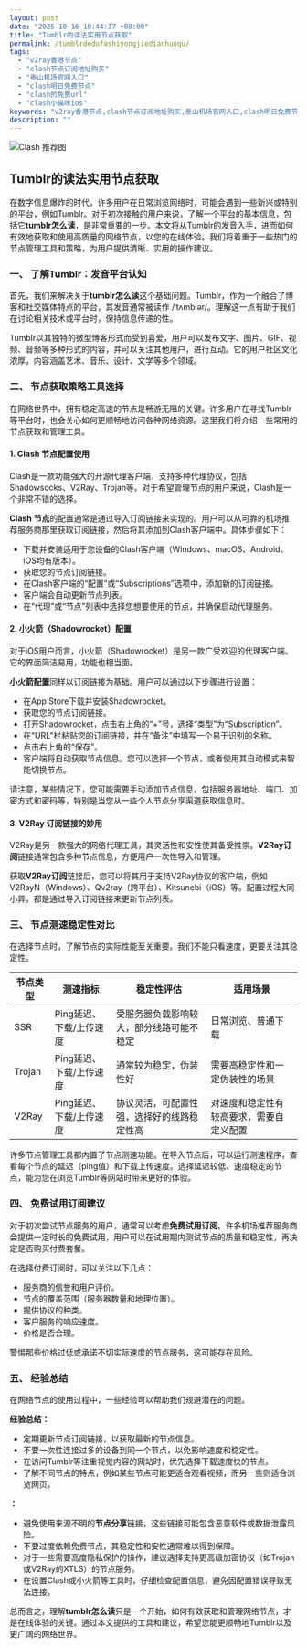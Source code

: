 ```yaml
---
layout: post
date: "2025-10-16 10:44:37 +08:00"
title: "Tumblr的读法实用节点获取"
permalink: /tumblrdedufashiyongjiedianhuoqu/
tags:
  - "v2ray香港节点"
  - "clash节点订阅地址购买"
  - "泰山机场官网入口"
  - "clash明日免费节点"
  - "clash的免费url"
  - "clash小猫咪ios"
keywords: "v2ray香港节点,clash节点订阅地址购买,泰山机场官网入口,clash明日免费节点,clash的免费url,clash小猫咪ios"
description: ""
---
```


![Clash 推荐图](https://clashjd.github.io/assets/img/clash免费订阅.png)

## Tumblr的读法实用节点获取


<p>在数字信息爆炸的时代，许多用户在日常浏览网络时，可能会遇到一些新兴或特别的平台，例如Tumblr。对于初次接触的用户来说，了解一个平台的基本信息，包括它<strong>tumblr怎么读</strong>，是非常重要的一步。本文将从Tumblr的发音入手，进而如何有效地获取和使用高质量的网络节点，以您的在线体验。我们将着重于一些热门的节点管理工具和策略，为用户提供清晰、实用的操作建议。</p>

<h3>一、 了解Tumblr：发音平台认知</h3>

<p>首先，我们来解决关于<strong>tumblr怎么读</strong>这个基础问题。Tumblr，作为一个融合了博客和社交媒体特点的平台，其发音通常被读作 /ˈtʌmblər/。理解这一点有助于我们在讨论相关技术或平台时，保持信息传递的性。</p>

<p>Tumblr以其独特的微型博客形式而受到喜爱，用户可以发布文字、图片、GIF、视频、音频等多种形式的内容，并可以关注其他用户，进行互动。它的用户社区文化浓厚，内容涵盖艺术、音乐、设计、文学等多个领域。</p>

<h3>二、 节点获取策略工具选择</h3>

<p>在网络世界中，拥有稳定高速的节点是畅游无阻的关键。许多用户在寻找Tumblr等平台时，也会关心如何更顺畅地访问各种网络资源。这里我们将介绍一些常用的节点获取和管理工具。</p>

<h4>1. Clash 节点配置使用</h4>

<p>Clash是一款功能强大的开源代理客户端，支持多种代理协议，包括Shadowsocks、V2Ray、Trojan等。对于希望管理节点的用户来说，Clash是一个非常不错的选择。</p>

<p><strong>Clash 节点</strong>的配置通常是通过导入订阅链接来实现的。用户可以从可靠的机场推荐服务商那里获取订阅链接，然后将其添加到Clash客户端中。具体步骤如下：</p>
<ul>
    <li>下载并安装适用于您设备的Clash客户端（Windows、macOS、Android、iOS均有版本）。</li>
    <li>获取您的节点订阅链接。</li>
    <li>在Clash客户端的“配置”或“Subscriptions”选项中，添加新的订阅链接。</li>
    <li>客户端会自动更新节点列表。</li>
    <li>在“代理”或“节点”列表中选择您想要使用的节点，并确保启动代理服务。</li>
</ul>

<h4>2. 小火箭（Shadowrocket）配置</h4>

<p>对于iOS用户而言，小火箭（Shadowrocket）是另一款广受欢迎的代理客户端。它的界面简洁易用，功能也相当面。</p>

<p><strong>小火箭配置</strong>同样以订阅链接为基础。用户可以通过以下步骤进行设置：</p>
<ul>
    <li>在App Store下载并安装Shadowrocket。</li>
    <li>获取您的节点订阅链接。</li>
    <li>打开Shadowrocket，点击右上角的“+”号，选择“类型”为“Subscription”。</li>
    <li>在“URL”栏粘贴您的订阅链接，并在“备注”中填写一个易于识别的名称。</li>
    <li>点击右上角的“保存”。</li>
    <li>客户端将自动获取节点信息。您可以选择一个节点，或者使用其自动模式来智能切换节点。</li>
</ul>
<p>请注意，某些情况下，您可能需要手动添加节点信息，包括服务器地址、端口、加密方式和密码等，特别是当您从一些个人节点分享渠道获取信息时。</p>

<h4>3. V2Ray 订阅链接的妙用</h4>

<p>V2Ray是另一款强大的网络代理工具，其灵活性和安性使其备受推崇。<strong>V2Ray订阅</strong>链接通常包含多种节点信息，方便用户一次性导入和管理。</p>

<p>获取<strong>V2Ray订阅</strong>链接后，您可以将其用于支持V2Ray协议的客户端，例如V2RayN（Windows）、Qv2ray（跨平台）、Kitsunebi（iOS）等。配置过程大同小异，都是通过导入订阅链接来更新节点列表。</p>

<h3>三、 节点测速稳定性对比</h3>

<p>在选择节点时，了解节点的实际性能至关重要。我们不能只看速度，更要关注其稳定性。</p>

<table>
    <thead>
        <tr>
            <th>节点类型</th>
            <th>测速指标</th>
            <th>稳定性评估</th>
            <th>适用场景</th>
        </tr>
    </thead>
    <tbody>
        <tr>
            <td>SSR</td>
            <td>Ping延迟、下载/上传速度</td>
            <td>受服务器负载影响较大，部分线路可能不稳定</td>
            <td>日常浏览、普通下载</td>
        </tr>
        <tr>
            <td>Trojan</td>
            <td>Ping延迟、下载/上传速度</td>
            <td>通常较为稳定，伪装性好</td>
            <td>需要高稳定性和一定伪装性的场景</td>
        </tr>
        <tr>
            <td>V2Ray</td>
            <td>Ping延迟、下载/上传速度</td>
            <td>协议灵活，可配置性强，选择好的线路稳定性高</td>
            <td>对速度和稳定性有较高要求，需要自定义配置</td>
        </tr>
    </tbody>
</table>

<p>许多节点管理工具都内置了节点测速功能。在导入节点后，可以运行测速程序，查看每个节点的延迟（ping值）和下载上传速度。选择延迟较低、速度稳定的节点，能为您在浏览Tumblr等网站时带来更好的体验。</p>

<h3>四、 免费试用订阅建议</h3>

<p>对于初次尝试节点服务的用户，通常可以考虑<strong>免费试用订阅</strong>。许多机场推荐服务商会提供一定时长的免费试用，用户可以在试用期内测试节点的质量和稳定性，再决定是否购买付费套餐。</p>

<p>在选择付费订阅时，可以关注以下几点：</p>
<ul>
    <li>服务商的信誉和用户评价。</li>
    <li>节点的覆盖范围（服务器数量和地理位置）。</li>
    <li>提供协议的种类。</li>
    <li>客户服务的响应速度。</li>
    <li>价格是否合理。</li>
</ul>
<p>警惕那些价格过低或承诺不切实际速度的节点服务，这可能存在风险。</p>

<h3>五、 经验总结</h3>

<p>在网络节点的使用过程中，一些经验可以帮助我们规避潜在的问题。</p>

<p><strong>经验总结：</strong></p>
<ul>
    <li>定期更新节点订阅链接，以获取最新的节点信息。</li>
    <li>不要一次性连接过多的设备到同一个节点，以免影响速度和稳定性。</li>
    <li>在访问Tumblr等注重视觉内容的网站时，优先选择下载速度快的节点。</li>
    <li>了解不同节点的特点，例如某些节点可能更适合观看视频，而另一些则适合浏览网页。</li>
</ul>

<p><strong>：</strong></p>
<ul>
    <li>避免使用来源不明的<strong>节点分享</strong>链接，这些链接可能包含恶意软件或数据泄露风险。</li>
    <li>不要过度依赖免费节点，其稳定性和安性通常难以得到保障。</li>
    <li>对于一些需要高度隐私保护的操作，建议选择支持更高级加密协议（如Trojan或V2Ray的XTLS）的节点服务。</li>
    <li>在设置Clash或小火箭等工具时，仔细检查配置信息，避免因配置错误导致无法连接。</li>
</ul>

<p>总而言之，理解<strong>tumblr怎么读</strong>只是一个开始，如何有效获取和管理网络节点，才是在线体验的关键。通过本文提供的工具和建议，希望您能更顺畅地Tumblr以及更广阔的网络世界。</p>